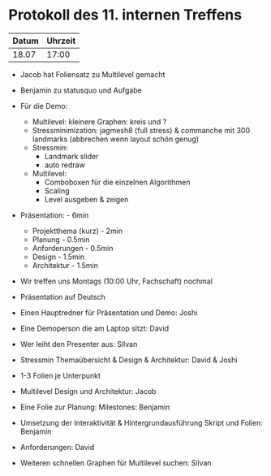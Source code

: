 # Protokoll des 11. internen Treffens

Datum | Uhrzeit
------|--------
18.07 | 17:00  

- Jacob hat Foliensatz zu Multilevel gemacht
- Benjamin zu statusquo und Aufgabe
- Für die Demo:
    * Multilevel: kleinere Graphen: kreis und ?
    * Stressminimization: jagmesh8 (full stress) & commanche mit 300 landmarks (abbrechen wenn layout schön genug)
    * Stressmin:
        * Landmark slider
        * auto redraw
    * Multilevel:
        * Comboboxen für die einzelnen Algorithmen
        * Scaling
        * Level ausgeben & zeigen

- Präsentation:           - 6min
    * Projektthema (kurz) - 2min
    * Planung             - 0.5min
    * Anforderungen       - 0.5min
    * Design              - 1.5min
    * Architektur         - 1.5min

- Wir treffen uns Montags (10:00 Uhr, Fachschaft) nochmal
- Präsentation auf Deutsch
- Einen Hauptredner für Präsentation und Demo: Joshi
- Eine Demoperson die am Laptop sitzt: David
- Wer leiht den Presenter aus: Silvan
- Stressmin Themaübersicht & Design & Architektur: David & Joshi
- 1-3 Folien je Unterpunkt
- Multilevel Design und Architektur: Jacob
- Eine Folie zur Planung: Milestones: Benjamin
- Umsetzung der Interaktivität & Hintergrundausführung Skript und Folien: Benjamin
- Anforderungen: David
- Weiteren schnellen Graphen für Multilevel suchen: Silvan
